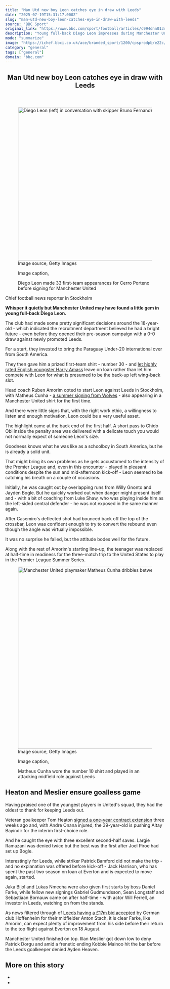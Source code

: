 ```yaml
---
title: "Man Utd new boy Leon catches eye in draw with Leeds"
date: "2025-07-19T15:31:17.000Z"
slug: "man-utd-new-boy-leon-catches-eye-in-draw-with-leeds"
source: "BBC Sport"
original_link: "https://www.bbc.com/sport/football/articles/c994dnn013ro"
description: "Young full-back Diego Leon impresses during Manchester United's 0-0 draw with Leeds in their pre-season friendly."
mode: "summarize"
image: "https://ichef.bbci.co.uk/ace/branded_sport/1200/cpsprodpb/e22c/live/dd460a00-64ad-11f0-89ea-4d6f9851f623.jpg"
category: "general"
tags: ["general"]
domain: "bbc.com"
---
```

<div id="readability-page-1" class="page"><div><main id="main-content" data-testid="main-content"><article id="urn-bbc-ares--article-c994dnn013ro"><header data-component="headline-block"><h2 id="main-heading" type="headline" tabindex="-1"><span role="text">Man Utd new boy Leon catches eye in draw with Leeds</span></h2></header><div data-component="image-block"><figure><p><span><picture><source srcset="https://ichef.bbci.co.uk/ace/standard/240/cpsprodpb/e22c/live/dd460a00-64ad-11f0-89ea-4d6f9851f623.jpg.webp 240w, https://ichef.bbci.co.uk/ace/standard/320/cpsprodpb/e22c/live/dd460a00-64ad-11f0-89ea-4d6f9851f623.jpg.webp 320w, https://ichef.bbci.co.uk/ace/standard/480/cpsprodpb/e22c/live/dd460a00-64ad-11f0-89ea-4d6f9851f623.jpg.webp 480w, https://ichef.bbci.co.uk/ace/standard/624/cpsprodpb/e22c/live/dd460a00-64ad-11f0-89ea-4d6f9851f623.jpg.webp 624w, https://ichef.bbci.co.uk/ace/standard/800/cpsprodpb/e22c/live/dd460a00-64ad-11f0-89ea-4d6f9851f623.jpg.webp 800w" type="image/webp"><img alt="Diego Leon (left) in conversation with skipper Bruno Fernandes in Stockholm" src="https://ichef.bbci.co.uk/ace/standard/865/cpsprodpb/e22c/live/dd460a00-64ad-11f0-89ea-4d6f9851f623.jpg" srcset="https://ichef.bbci.co.uk/ace/standard/240/cpsprodpb/e22c/live/dd460a00-64ad-11f0-89ea-4d6f9851f623.jpg 240w, https://ichef.bbci.co.uk/ace/standard/320/cpsprodpb/e22c/live/dd460a00-64ad-11f0-89ea-4d6f9851f623.jpg 320w, https://ichef.bbci.co.uk/ace/standard/480/cpsprodpb/e22c/live/dd460a00-64ad-11f0-89ea-4d6f9851f623.jpg 480w, https://ichef.bbci.co.uk/ace/standard/624/cpsprodpb/e22c/live/dd460a00-64ad-11f0-89ea-4d6f9851f623.jpg 624w, https://ichef.bbci.co.uk/ace/standard/800/cpsprodpb/e22c/live/dd460a00-64ad-11f0-89ea-4d6f9851f623.jpg 800w" width="865" height="486.00000000000006"></picture></span><span role="text"><span>Image source, </span>Getty Images</span></p><figcaption><span>Image caption, </span><p>Diego Leon made 33 first-team appearances for Cerro Porteno before signing for Manchester United</p></figcaption></figure></div><div data-component="byline-block"><p>Chief football news reporter in Stockholm</p></div><div data-component="text-block"><p><b>Whisper it quietly but Manchester United may have found a little gem in young full-back Diego Leon.</b></p><p>The club had made some pretty significant decisions around the 18-year-old - which indicated the recruitment department believed he had a bright future - even before they opened their pre-season campaign with a 0-0 draw against newly promoted Leeds.</p><p>For a start, they invested to bring the Paraguay Under-20 international over from South America. </p><p>They then gave him a prized first-team shirt - number 30 - and <a href="https://www.bbc.com/sport/football/articles/c1dn12nxk1vo">let highly rated English youngster Harry Amass</a> leave on loan rather than let him compete with Leon for what is presumed to be the back-up left wing-back slot.</p><p>Head coach Ruben Amorim opted to start Leon against Leeds in Stockholm, with Matheus Cunha - <a href="https://www.bbc.com/sport/football/articles/c0r1lx8vg7jo">a summer signing from Wolves</a> - also appearing in a Manchester United shirt for the first time.</p><p>And there were little signs that, with the right work ethic, a willingness to listen and enough motivation, Leon could be a very useful asset.</p></div><div data-component="text-block"><p>The highlight came at the back end of the first half. A short pass to Chido Obi inside the penalty area was delivered with a delicate touch you would not normally expect of someone Leon's size.</p><p>Goodness knows what he was like as a schoolboy in South America, but he is already a solid unit.</p><p>That might bring its own problems as he gets accustomed to the intensity of the Premier League and, even in this encounter - played in pleasant conditions despite the sun and mid-afternoon kick-off - Leon seemed to be catching his breath on a couple of occasions.</p><p>Initially, he was caught out by overlapping runs from Willy Gnonto and Jayden Bogle. But he quickly worked out when danger might present itself and - with a bit of coaching from Luke Shaw, who was playing inside him as the left-sided central defender - he was not exposed in the same manner again.</p><p>After Casemiro's deflected shot had bounced back off the top of the crossbar, Leon was confident enough to try to convert the rebound even though the angle was virtually impossible.</p><p>It was no surprise he failed, but the attitude bodes well for the future.</p><p>Along with the rest of Amorim's starting line-up, the teenager was replaced at half-time in readiness for the three-match trip to the United States to play in the Premier League Summer Series.</p></div><div data-component="image-block"><figure><p><span><picture><source srcset="https://ichef.bbci.co.uk/ace/standard/240/cpsprodpb/1bcc/live/d58eac70-64b9-11f0-9881-954771c01d18.jpg.webp 240w, https://ichef.bbci.co.uk/ace/standard/320/cpsprodpb/1bcc/live/d58eac70-64b9-11f0-9881-954771c01d18.jpg.webp 320w, https://ichef.bbci.co.uk/ace/standard/480/cpsprodpb/1bcc/live/d58eac70-64b9-11f0-9881-954771c01d18.jpg.webp 480w, https://ichef.bbci.co.uk/ace/standard/624/cpsprodpb/1bcc/live/d58eac70-64b9-11f0-9881-954771c01d18.jpg.webp 624w, https://ichef.bbci.co.uk/ace/standard/800/cpsprodpb/1bcc/live/d58eac70-64b9-11f0-9881-954771c01d18.jpg.webp 800w, https://ichef.bbci.co.uk/ace/standard/976/cpsprodpb/1bcc/live/d58eac70-64b9-11f0-9881-954771c01d18.jpg.webp 976w" type="image/webp"><img alt="Manchester United playmaker Matheus Cunha dribbles between Leeds duo Ao Tanaka and Willy Gnonto" loading="lazy" src="https://ichef.bbci.co.uk/ace/standard/1024/cpsprodpb/1bcc/live/d58eac70-64b9-11f0-9881-954771c01d18.jpg" srcset="https://ichef.bbci.co.uk/ace/standard/240/cpsprodpb/1bcc/live/d58eac70-64b9-11f0-9881-954771c01d18.jpg 240w, https://ichef.bbci.co.uk/ace/standard/320/cpsprodpb/1bcc/live/d58eac70-64b9-11f0-9881-954771c01d18.jpg 320w, https://ichef.bbci.co.uk/ace/standard/480/cpsprodpb/1bcc/live/d58eac70-64b9-11f0-9881-954771c01d18.jpg 480w, https://ichef.bbci.co.uk/ace/standard/624/cpsprodpb/1bcc/live/d58eac70-64b9-11f0-9881-954771c01d18.jpg 624w, https://ichef.bbci.co.uk/ace/standard/800/cpsprodpb/1bcc/live/d58eac70-64b9-11f0-9881-954771c01d18.jpg 800w, https://ichef.bbci.co.uk/ace/standard/976/cpsprodpb/1bcc/live/d58eac70-64b9-11f0-9881-954771c01d18.jpg 976w" width="1024" height="576"></picture></span><span role="text"><span>Image source, </span>Getty Images</span></p><figcaption><span>Image caption, </span><p>Matheus Cunha wore the number 10 shirt and played in an attacking midfield role against Leeds</p></figcaption></figure></div><p data-component="subheadline-block"><h2 id="Heaton-and-Meslier-ensure-goalless-game" tabindex="-1"><span role="text">Heaton and Meslier ensure goalless game</span></h2></p><div data-component="text-block"><p>Having praised one of the youngest players in United's squad, they had the oldest to thank for keeping Leeds out.</p><p>Veteran goalkeeper Tom Heaton <a href="https://www.bbc.com/sport/football/articles/cly2w3e4nj1o">signed a one-year contract extension</a> three weeks ago and, with Andre Onana injured, the 39-year-old is pushing Altay Bayindir for the interim first-choice role.</p><p>And he caught the eye with three excellent second-half saves. Largie Ramazani was denied twice but the best was the first after Joel Piroe had set up Bogle.</p><p>Interestingly for Leeds, while striker Patrick Bamford did not make the trip - and no explanation was offered before kick-off - Jack Harrison, who has spent the past two season on loan at Everton and is expected to move again, started.</p><p>Jaka Bijol and Lukas Nmecha were also given first starts by boss Daniel Farke, while fellow new signings Gabriel Gudmundsson, Sean Longstaff and Sebastiaan Bornauw came on after half-time - with actor Will Ferrell, an investor in Leeds, watching on from the stands.</p><p>As news filtered through of <a href="https://www.bbc.com/sport/football/articles/cgjgq5703leo">Leeds having a £17m bid accepted</a> by German club Hoffenheim for their midfielder Anton Stach, it is clear Farke, like Amorim, can expect plenty of improvement from his side before their return to the top flight against Everton on 18 August.</p><p>Manchester United finished on top. Illan Meslier got down low to deny Patrick Dorgu and amid a frenetic ending Kobbie Mainoo hit the bar before the Leeds goalkeeper denied Ayden Heaven.</p></div><section data-component="links-block"><p><h2 type="normal">More on this story</h2></p><ul role="list"><li></li><li></li></ul></section></article></main></div></div>